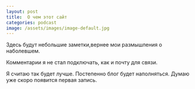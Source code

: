 ```yaml
---
layout: post
title:  О чем этот сайт
categories: podcast
image: /assets/images/image-default.jpg
---
```


Здесь будут небольшие заметки,вернее мои размышления о наболевшем.

Комментарии я не стал подключать, как и почту для связи. 

Я считаю так будет лучше. Постепенно блог будет наполняться.
Думаю уже скоро появится первая запись.